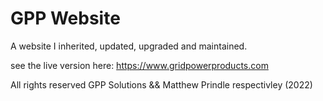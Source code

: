# GPP Website
A website I inherited, updated, upgraded and maintained.

see the live version here: https://www.gridpowerproducts.com

All rights reserved GPP Solutions && Matthew Prindle respectivley (2022)
